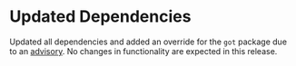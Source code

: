 # Updated Dependencies

Updated all dependencies and added an override for the `got` package due to an [advisory](https://github.com/advisories/GHSA-pfrx-2q88-qq97).
No changes in functionality are expected in this release.

